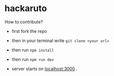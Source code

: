 # hackaruto

How to contribute?

- first fork the repo 

- then in your terminal write `git clone <your url>`

- then run `npm install`

- then run `npm run dev`

- server starts on [localhost:3000](https://localhost:3000) . 
